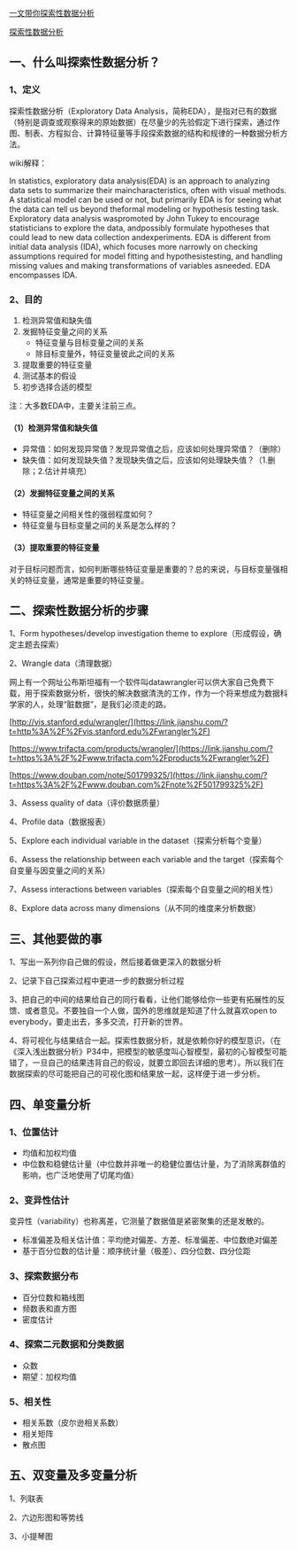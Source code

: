 [一文带你探索性数据分析](https://www.jianshu.com/p/9325c9f88ee6)

[探索性数据分析](https://www.ituring.com.cn/book/tupubarticle/23880)

## 一、什么叫探索性数据分析？

### 1、定义

探索性数据分析（Exploratory Data Analysis，简称EDA），是指对已有的数据（特别是调查或观察得来的原始数据）在尽量少的先验假定下进行探索，通过作图、制表、方程拟合、计算特征量等手段探索数据的结构和规律的一种数据分析方法。

wiki解释：

In statistics, exploratory data analysis(EDA) is an approach to analyzing data sets to summarize their maincharacteristics, often with visual methods. A statistical model can be used or not, but primarily EDA is for seeing what the data can tell us beyond theformal modeling or hypothesis testing task. Exploratory data analysis waspromoted by John Tukey to encourage statisticians to explore the data, andpossibly formulate hypotheses that could lead to new data collection andexperiments. EDA is different from initial data analysis (IDA), which focuses more narrowly on checking assumptions required for model fitting and hypothesistesting, and handling missing values and making transformations of variables asneeded. EDA encompasses IDA.

### 2、目的

1. 检测异常值和缺失值
2. 发掘特征变量之间的关系
   - 特征变量与目标变量之间的关系
   - 除目标变量外，特征变量彼此之间的关系
3. 提取重要的特征变量
4. 测试基本的假设
5. 初步选择合适的模型

注：大多数EDA中，主要关注前三点。

#### （1）检测异常值和缺失值

- 异常值：如何发现异常值？发现异常值之后，应该如何处理异常值？（删除）
- 缺失值：如何发现缺失值？发现缺失值之后，应该如何处理缺失值？（1.删除；2.估计并填充）

#### （2）发掘特征变量之间的关系

- 特征变量之间相关性的强弱程度如何？
- 特征变量与目标变量之间的关系是怎么样的？

#### （3）提取重要的特征变量

对于目标问题而言，如何判断哪些特征变量是重要的？总的来说，与目标变量强相关的特征变量，通常是重要的特征变量。

## 二、探索性数据分析的步骤

1、Form hypotheses/develop investigation theme to explore（形成假设，确定主题去探索）

2、Wrangle data（清理数据）

网上有一个网址公布斯坦福有一个软件叫datawrangler可以供大家自己免费下载，用于探索数据分析，很快的解决数据清洗的工作，作为一个将来想成为数据科学家的人，处理“脏数据”，是我们必须走的路。

[http://vis.stanford.edu/wrangler/](https://link.jianshu.com/?t=http%3A%2F%2Fvis.stanford.edu%2Fwrangler%2F)

[https://www.trifacta.com/products/wrangler/](https://link.jianshu.com/?t=https%3A%2F%2Fwww.trifacta.com%2Fproducts%2Fwrangler%2F)

[https://www.douban.com/note/501799325/](https://link.jianshu.com/?t=https%3A%2F%2Fwww.douban.com%2Fnote%2F501799325%2F)

3、Assess quality of data（评价数据质量）

4、Profile data（数据报表）

5、Explore each individual variable in the dataset（探索分析每个变量）

6、Assess the relationship between each variable and the target（探索每个自变量与因变量之间的关系）

7、Assess interactions between variables（探索每个自变量之间的相关性）

8、Explore data across many dimensions（从不同的维度来分析数据）

## 三、其他要做的事

1、写出一系列你自己做的假设，然后接着做更深入的数据分析

2、记录下自己探索过程中更进一步的数据分析过程

3、把自己的中间的结果给自己的同行看看，让他们能够给你一些更有拓展性的反馈、或者意见。不要独自一个人做，国外的思维就是知道了什么就喜欢open to everybody，要走出去，多多交流，打开新的世界。

4、将可视化与结果结合一起。探索性数据分析，就是依赖你好的模型意识，（在《深入浅出数据分析》P34中，把模型的敏感度叫心智模型，最初的心智模型可能错了，一旦自己的结果违背自己的假设，就要立即回去详细的思考）。所以我们在数据探索的尽可能把自己的可视化图和结果放一起，这样便于进一步分析。



## 四、单变量分析

### 1、位置估计

- 均值和加权均值
- 中位数和稳健估计量（中位数并非唯一的稳健位置估计量，为了消除离群值的影响，也广泛地使用了切尾均值）

### 2、变异性估计

变异性（variability）也称离差，它测量了数据值是紧密聚集的还是发散的。

- 标准偏差及相关估计值：平均绝对偏差、方差、标准偏差、中位数绝对偏差
- 基于百分位数的估计量：顺序统计量（极差）、四分位数、四分位距

### 3、探索数据分布

- 百分位数和箱线图
- 频数表和直方图
- 密度估计

### 4、探索二元数据和分类数据

- 众数
- 期望：加权均值

### 5、相关性

- 相关系数（皮尔逊相关系数）
- 相关矩阵
- 散点图

## 五、双变量及多变量分析

1、列联表

2、六边形图和等势线

3、小提琴图